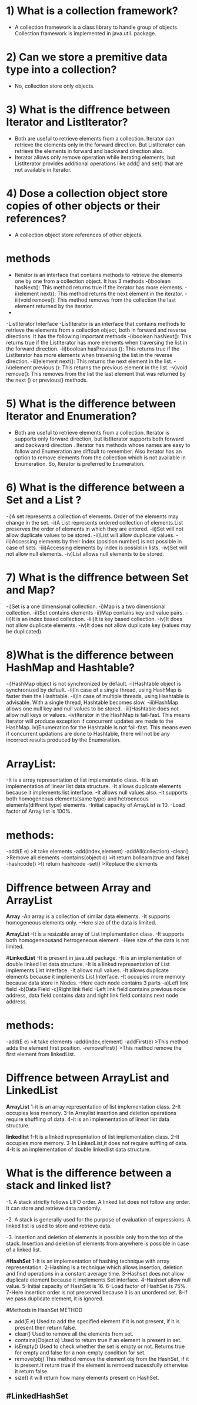 # 1) What is a collection framework?
- A collection framework is a class library to handle group of objects. Collection framework 
is implemented in java.util. package.

# 2) Can we store a premitive data type into a collection?
- No, collection store only objects.


# 3) What is the diffrence between Iterator and ListIterator?
- Both are useful to retrieve elements from a collection. Iterator can retrieve the elements 
only in the forward direction. But ListIterator can retrieve the elements in forward 
and backward direction also.
- Iterator allows only remove operation while iterating elements, but ListIterator provides 
additional operations like add() and set() that are not available in Iterator.


# 4) Dose a collection object store copies of other objects or their references?
- A collection object store references of other objects.

# methods
- Iterator is an interface that contains methods to retrieve the elements one by one from a 
collection object. It has 3 methods
-i)boolean hasNext(): This method returns true if the iterator has more elements.
-ii)element next(): This method returns the next element in the iterator.
-iii)void remove(): This method removes from the collection the last element returned by the 
iterator.
-

-ListIterator Interface
-ListIterator is an interface that contains methods to retrieve the elements from a collection 
object, both in forward and reverse directions. It has the following important methods
-i)boolean hasNext(): This returns true if the ListIterator has more elements when traversing 
the list in the forward direction.
-ii)boolean hasPrevious (): This returns true if the ListIterator has more elements when traversing 
the list in the reverse direction.
-iii)element next(): This returns the next element in the list.
-iv)element previous (): This returns the previous element in the list. 
-v)void remove(): This removes from the list the last element that was returned by the next ()
or previous() methods.



# 5) What is the difference between Iterator and Enumeration?
- Both are useful to retrieve elements from a collection. Iterator is supports only 
forward direction, but listIterator supports both forward and backward direction .
Iterator has methods whose names are easy to follow and Enumeration are diffcult to remember.
Also Iterator has an option to remove elements from the collection which is not available in Enumeration. 
So, Iterator is preferred to Enumeration.



# 6) What is the difference between a Set and a List ?
-i)A set represents a collection of elements. Order of the elements may change in the 
set.
-i)A List represents ordered collection of elements.List preserves the order of elements 
in which they are entered.
-ii)Set will not allow duplicate values to be stored.
-ii)List will allow duplicate values.
-iii)Accessing elements by their index (position number) is not possible in case of 
sets.
-iii)Accessing elements by index is possibl in lists.
-iv)Set will not allow null elements.
-iv)List allows null elements to be stored.



# 7) What is the diffrence between Set and Map?
-i)Set is a one dimensional collection.
-i)Map is a two dimensional collection.
-ii)Set contains elements
-ii)Map contains key and value pairs.
-iii)It is an index based collection.
-iii)It is key based collection.
-iv)It does not allow duplicate elements.
-iv)It does not allow duplicate key (values may be duplicated).



# 8)What is the difference between HashMap and Hashtable?
-i)HashMap object is not synchronized by default.
-i)Hashtable object is synchronized by default.
-ii)In case of a single thread, using HashMap is faster then the Hashtable.
-ii)In case of multiple threads, using Hashtable is advisable. With a single thread, 
Hashtable becomes slow.
-iii)HashMap allows one null key and null values to be stored.
-iii)Hashtable does not allow null keys or values.
-iv)Iterator in the HashMap is fail-fast. This means Iterator will produce exception 
if concurrent updates are made to the HashMap.
iv)Enumeration for the Hashtable is not fail-fast. This means even if concurrent updations 
are done to Hashtable, there will not be any incorrect results produced by the Enumeration.


# ArrayList:
-It is a array representation of list implementatio class.
-It is an implementation of linear list data structure.
-It allows duplicate elements because it implements list interface.
-It allows null values also.
-It supports both homogeneous elements(same type) and hetroeneous elements(diffrent 
type) elements.
-Initial capacity of ArrayList is 10. 
-Load factor of Array list is 100%.

# methods:
-add(E e) >it take elements
-add(index,element)
-addAll(collection)
-clear()  >Remove all elements
-contains(object o)  >it return bollearn(true and false)
-hashcode()  >It return hashcode
-set()   >Replace the elements


# **Diffrence between Array and ArrayList**
**Array**
-An array is a collection of similar data elements.
-It supports homogeneous elements only.
-Here size of the data is limited.

**ArrayList**
-It is a resizable array of List implementation class.
-It supports both homogeneousand hetrogeneous element.
-Here size of the data is not limited.





#**LinkedList**
-It is present in java.util package.
-It is an implementation of double linked list data structure.
-It is a linked representation of List implements List interface.
-It allows null values.
-It allows duplicate elements because it implements List Interface.
-It occupies more memory because data store in Nodes.
-Here each node contains 3 parts
	-a)Left link field
	-b)Data Field
	-c)Right link field
-Left link field contains previous node address, data field contains data and right link field 
contains next node address.

# methods:
-add(E e) >it take elements
-add(index,element)
-addFirst(e)  >This method adds the element first position.
-removeFirst()  >This method remove the first element from linkedList.


# Diffrence between ArrayList and LinkedList
**ArrayList**
1-it is an array representation of list implementation class.
2-It occupies less memory.
3-In Arraylist insertion and deletion operations require shuffling of data.
4-it is an implementation of linear list data structure.

**linkedlist**
1-It is a linked representation of list implementation class.
2-It occupies more memory.
3-In LinkedList,it does not require suffling of data.
4-It is an implementation of double linkedlist data structure.

# What is the difference between a stack and linked list?

-1. A stack strictly follows LIFO order. A linked list does not follow any order. 
It can store and retrieve data randomly.

-2. A stack is generally used for the purpose of evaluation of expressions. 
A linked list is used to store and retrieve data.

-3. Insertion and deletion of elements is possible only from the top of the stack. 
Insertion and deletion of elements from anywhere is possible in case of a linked list.




#**HashSet**
1-It is an implementation of hashing technique with array representation.
2-Hashing is a technique which allows insertion, deletion and find operations in a constant average time.
3-Hashset does not allow duplicate element because it implements Set interface.
4-Hashset allow null value.
5-Initial capacity of HashSet is 16.
6-Load factor of HashSet is 75%.
7-Here insertion order is not preserved because it is an unordered set.
8-if we pass duplicate element, it is ignored.


#Methods in HashSet
METHOD

- add(E e)	Used to add the specified element if it is not present, if it is present then return false.
- clear()	Used to remove all the elements from set.
- contains(Object o)	Used to return true if an element is present in set.
- isEmpty()	Used to check whether the set is empty or not. Returns true for empty and false 
  for a non-empty condition for set.
- remove(obj)  This method remove the element obj from the HashSet, if it is present.It 
return true if the element is removed sucessfully otherwise it return false.
- size()  it will return how many elements present on HashSet.



#**LinkedHashSet**
-



